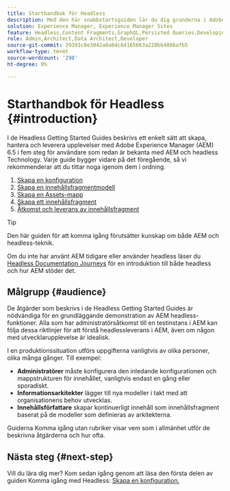 ```yaml
---
title: Starthandbok för Headless
description: Med den här snabbstartsguiden lär du dig grunderna i Adobe Experience Manager (AEM) 6.5, de kraftfulla headless-funktionerna som Content Models, Content Fragments och GraphQL API.
solution: Experience Manager, Experience Manager Sites
feature: Headless,Content Fragments,GraphQL,Persisted Queries,Developing
role: Admin,Architect,Data Architect,Developer
source-git-commit: 29391c8e3042a8a04c64165663a228bb4886afb5
workflow-type: tm+mt
source-wordcount: '298'
ht-degree: 0%

---
```


# Starthandbok för Headless {#introduction}

I de Headless Getting Started Guides beskrivs ett enkelt sätt att skapa, hantera och leverera upplevelser med Adobe Experience Manager (AEM) 6.5 i fem steg för användare som redan är bekanta med AEM och headless Technology. Varje guide bygger vidare på det föregående, så vi rekommenderar att du tittar noga igenom dem i ordning.

1. [Skapa en konfiguration](create-configuration.md)
1. [Skapa en innehållsfragmentmodell](create-content-model.md)
1. [Skapa en Assets-mapp](create-assets-folder.md)
1. [Skapa ett innehållsfragment](create-content-fragment.md)
1. [Åtkomst och leverans av innehållsfragment](create-api-request.md)

>[!TIP]
>
>Den här guiden för att komma igång förutsätter kunskap om både AEM och headless-teknik.
>
>Om du inte har använt AEM tidigare eller använder headless läser du [Headless Documentation Journeys](/help/journey-headless/overview.md) för en introduktion till både headless och hur AEM stöder det.

## Målgrupp {#audience}

De åtgärder som beskrivs i de Headless Getting Started Guides är nödvändiga för en grundläggande demonstration av AEM headless-funktioner. Alla som har administratörsåtkomst till en testinstans i AEM kan följa dessa riktlinjer för att förstå headlessleverans i AEM, även om någon med utvecklarupplevelse är idealisk.

I en produktionssituation utförs uppgifterna vanligtvis av olika personer, olika många gånger. Till exempel:

* **Administratörer** måste konfigurera den inledande konfigurationen och mappstrukturen för innehållet, vanligtvis endast en gång eller sporadiskt.
* **Informationsarkitekter** lägger till nya modeller i takt med att organisationens behov utvecklas.
* **Innehållsförfattare** skapar kontinuerligt innehåll som innehållsfragment baserat på de modeller som definieras av arkitekterna.

Guiderna Komma igång utan rubriker visar vem som i allmänhet utför de beskrivna åtgärderna och hur ofta.

## Nästa steg {#next-step}

Vill du lära dig mer? Kom sedan igång genom att läsa den första delen av guiden Komma igång med Headless: [Skapa en konfiguration.](create-configuration.md)
